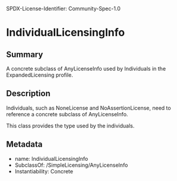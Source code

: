 SPDX-License-Identifier: Community-Spec-1.0

# IndividualLicensingInfo

## Summary

A concrete subclass of AnyLicenseInfo used by Individuals in the ExpandedLicensing profile.


## Description

Individuals, such as NoneLicense and NoAssertionLicense, need to reference a concrete subclass of AnyLicenseInfo.

This class provides the type used by the individuals.

## Metadata

- name: IndividualLicensingInfo
- SubclassOf: /SimpleLicensing/AnyLicenseInfo
- Instantiability: Concrete

